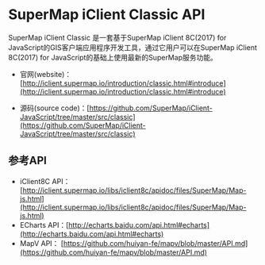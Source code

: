 # SuperMap iClient Classic API
SuperMap iClient Classic 是一套基于SuperMap iClient 8C(2017) for JavaScript的GIS客户端应用程序开发工具，通过它用户可以在SuperMap iClient 8C(2017) for JavaScript的基础上使用最新的SuperMap服务功能。
*   官网(website)：[http://iclient.supermap.io/introduction/classic.html#introduce](http://iclient.supermap.io/introduction/classic.html#introduce)

*   源码(source code)：[https://github.com/SuperMap/iClient-JavaScript/tree/master/src/classic](https://github.com/SuperMap/iClient-JavaScript/tree/master/src/classic)

## 参考API

*   iClient8C API：[http://iclient.supermap.io/libs/iclient8c/apidoc/files/SuperMap/Map-js.html](http://iclient.supermap.io/libs/iclient8c/apidoc/files/SuperMap/Map-js.html)
*   ECharts API：[http://echarts.baidu.com/api.html#echarts](http://echarts.baidu.com/api.html#echarts)
*   MapV API：   [https://github.com/huiyan-fe/mapv/blob/master/API.md](https://github.com/huiyan-fe/mapv/blob/master/API.md)
